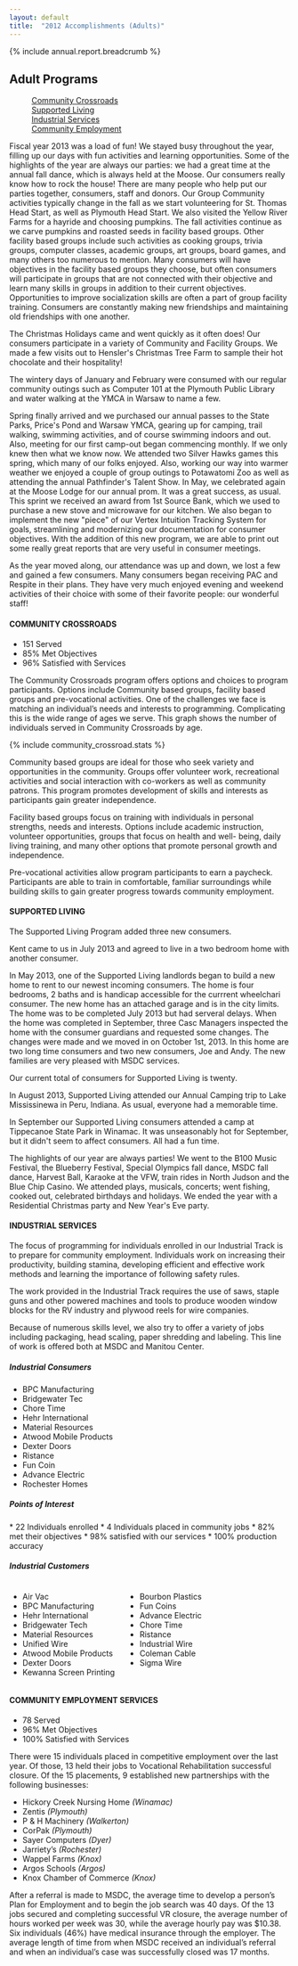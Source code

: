 ```yaml
---
layout: default
title:  "2012 Accomplishments (Adults)"
---
```

{% include annual.report.breadcrumb %}

## Adult Programs

<dl class="tabs pill">
  <dd><a href="#crossroads">Community Crossroads</a></dd>
  <dd><a href="#supported">Supported Living</a></dd>
  <dd><a href="#industrial">Industrial Services</a></dd>
  <dd><a href="#employment">Community Employment</a></dd>
</dl>

Fiscal year 2013 was a load of fun! We stayed busy throughout the year, filling up our days with fun activities and learning 
opportunities. Some of the highlights of the year are always our parties: we had a great time at the annual fall dance, which 
is always held at the Moose. Our consumers really know how to rock the house! There are many people who help put our parties 
together, consumers, staff and donors. Our Group Community activities typically change in the fall as we start volunteering for 
St. Thomas Head Start, as well as Plymouth Head Start. We also visited the Yellow River Farms for a hayride and choosing pumpkins. 
The fall activities continue as we carve pumpkins and roasted seeds in facility based groups. Other facility based groups include 
such activities as cooking groups, trivia groups, computer classes, academic groups, art groups, board games, and many others 
too numerous to mention. Many consumers will have objectives in the facility based groups they choose, but often consumers will 
participate in groups that are not connected with their objective and learn many skills in groups in addition to their current 
objectives. Opportunities to improve socialization skills are often a part of group facility training. Consumers are constantly 
making new friendships and maintaining old friendships with one another. 

The Christmas Holidays came and went quickly as it often does! Our consumers participate in a variety of Community and Facility 
Groups. We made a few visits out to Hensler's Christmas Tree Farm to sample their hot chocolate and their hospitality!  

The wintery days of January and February were consumed with our regular community outings such as Computer 101 at the Plymouth 
Public Library and water walking at the YMCA in Warsaw to name a few.  

Spring finally arrived and we purchased our annual passes to the State Parks, Price's Pond and Warsaw YMCA, gearing up for camping, 
trail walking, swimming activities, and of course swimming indoors and out. Also, meeting for our first camp-out began commencing 
monthly. If we only knew then what we know now. We attended two Silver Hawks games this spring, which many of our folks enjoyed. 
Also, working our way into warmer weather we enjoyed a couple of group outings to Potawatomi Zoo as well as attending the annual 
Pathfinder's Talent Show. In May, we celebrated again at the Moose Lodge for our annual prom. It was a great success, as usual. 
This sprint we received an award from 1st Source Bank, which we used to purchase a new stove and microwave for our kitchen. We also 
began to implement the new "piece" of our Vertex Intuition Tracking System for goals, streamlining and modernizing our documentation 
for consumer objectives. With the addition of this new program, we are able to print out some really great reports that are very 
useful in consumer meetings. 

As the year moved along, our attendance was up and down, we lost a few and gained a few consumers. Many consumers began receiving 
PAC and Respite in their plans. They have very much enjoyed evening and weekend activities of their choice with some of their 
favorite people: our wonderful staff! 

<h4 class="subheader" id="crossroads">COMMUNITY CROSSROADS</h4>

*  151 Served
*  85% Met Objectives
*  96% Satisfied with Services

The Community Crossroads program offers options and choices to program participants. Options
include Community based groups, facility based groups and pre-vocational activities. One of the
challenges we face is matching an individual’s needs and interests to programming. Complicating this
is the wide range of ages we serve. This graph shows the number of individuals served in Community
Crossroads by age.

{% include community_crossroad.stats %}

Community based groups are ideal for those who seek variety and opportunities in the community.
Groups offer volunteer work, recreational activities and social interaction with co-workers as well as
community patrons. This program promotes development of skills and interests as participants gain
greater independence.

Facility based groups focus on training with individuals in personal strengths, needs and interests.
Options include academic instruction, volunteer opportunities, groups that focus on health and well-
being, daily living training, and many other options that promote personal growth and independence.

Pre-vocational activities allow program participants to earn a paycheck. Participants are able to train
in comfortable, familiar surroundings while building skills to gain greater progress towards community
employment.

<h4 class="subheader" id="supported">SUPPORTED LIVING</h4>
The Supported Living Program added three new consumers. 

Kent came to us in July 2013 and agreed to live in a two bedroom home with another consumer. 

In May 2013, one of the Supported Living landlords began to build a new home to rent to our newest incoming consumers. The home 
is four bedrooms, 2 baths and is handicap accessible for the currrent wheelchari consumer. The new home has an attached garage 
and is in the city limits. The home was to be completed July 2013 but had serveral delays. When the home was completed in 
September, three Casc Managers inspected the home with the consumer guardians and requested some changes. The changes were made 
and we moved in on October 1st, 2013. In this home are two long time consumers and two new consumers, Joe and Andy. The new 
families are very pleased with MSDC services. 

Our current total of consumers for Supported Living is twenty. 

In August 2013, Supported Living attended our Annual Camping trip to Lake Mississinewa in Peru, Indiana. As usual, everyone had 
a memorable time. 

In September our Supported Living consumers attended a camp at Tippecanoe State Park in Winamac. It was unseasonably hot for 
September, but it didn't seem to affect consumers. All had a fun time. 

The highlights of our year are always parties! We went to the B100 Music Festival, the Blueberry Festival, Special Olympics fall 
dance, MSDC fall dance, Harvest Ball, Karaoke at the VFW, train rides in North Judson and the Blue Chip Casino. We attended plays, 
musicals, concerts; went fishing, cooked out, celebrated birthdays and holidays. We ended the year with a Residential Christmas 
party and New Year's Eve party. 

<h4 class="subheader" id="industrial">INDUSTRIAL SERVICES</h4>
The focus of programming for individuals enrolled in our Industrial Track is to prepare for community employment. Individuals work 
on increasing their productivity, building stamina, developing efficient and effective work methods and learning the importance of 
following safety rules. 

The work provided in the Industrial Track requires the use of saws, staple guns and other powered machines and tools to produce 
wooden window blocks for the RV industry and plywood reels for wire companies. 

Because of numerous skills level, we also try to offer a variety of jobs including packaging, head scaling, paper shredding and 
labeling. This line of work is offered both at MSDC and Manitou Center. 

##### Industrial Consumers
*  BPC Manufacturing 
*  Bridgewater Tec 
*  Chore Time 
*  Hehr International 
*  Material Resources 
*  Atwood Mobile Products 
*  Dexter Doors 
*  Ristance 
*  Fun Coin 
*  Advance Electric 
*  Rochester Homes 

<h5 class="subheader">Points of Interest</h5>
*  22 Individuals enrolled 
*  4 Individuals placed in community jobs
*  82% met their objectives
*  98% satisfied with our services
*  100% production accuracy

<h5 class="subheader">Industrial Customers</h5>
<div class="twelve columns">
  <div class="six columns">
    <ul>
      <li>Air Vac</li>
      <li>BPC Manufacturing</li>
      <li>Hehr International</li>
      <li>Bridgewater Tech</li>
      <li>Material Resources</li>
      <li>Unified Wire</li>
      <li>Atwood Mobile Products</li>
      <li>Dexter Doors</li>
      <li>Kewanna Screen Printing</li>
    </ul>
  </div>

  <div class="six columns">
    <ul>
      <li>Bourbon Plastics</li>
      <li>Fun Coins</li>
      <li>Advance Electric</li>
      <li>Chore Time</li>
      <li>Ristance</li>
      <li>Industrial Wire</li>
      <li>Coleman Cable</li>
      <li>Sigma Wire</li>
    </ul>
  </div>
</div>

<h4 class="subheader" id="employment">COMMUNITY EMPLOYMENT SERVICES</h4>

*  78 Served
*  96% Met Objectives
*  100% Satisfied with Services 

There were 15 individuals placed in competitive employment over the last year. Of those, 13 held
their jobs to Vocational Rehabilitation successful closure. Of the 15 placements, 9 established new
partnerships with the following businesses:

*  Hickory Creek Nursing Home _(Winamac)_
*  Zentis _(Plymouth)_
*  P & H Machinery _(Walkerton)_
*  CorPak _(Plymouth)_
*  Sayer Computers _(Dyer)_
*  Jarriety’s _(Rochester)_
*  Wappel Farms _(Knox)_
*  Argos Schools _(Argos)_
*  Knox Chamber of Commerce _(Knox)_

After a referral is made to MSDC, the average time to develop a person’s Plan for Employment and
to begin the job search was 40 days. Of the 13 jobs secured and completing successful VR closure,
the average number of hours worked per week was 30, while the average hourly pay was $10.38. Six
individuals (46%) have medical insurance through the employer. The average length of time from when
MSDC received an individual’s referral and when an individual’s case was successfully closed was 17
months.
